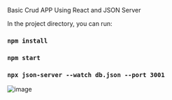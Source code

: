 Basic Crud APP Using React and JSON Server


In the project directory, you can run:
### `npm install`
### `npm start`
### `npx json-server --watch db.json --port 3001`


![image](https://user-images.githubusercontent.com/95474305/158019571-7514a71b-3d33-4ee5-a166-9d5dcc89208d.png)

